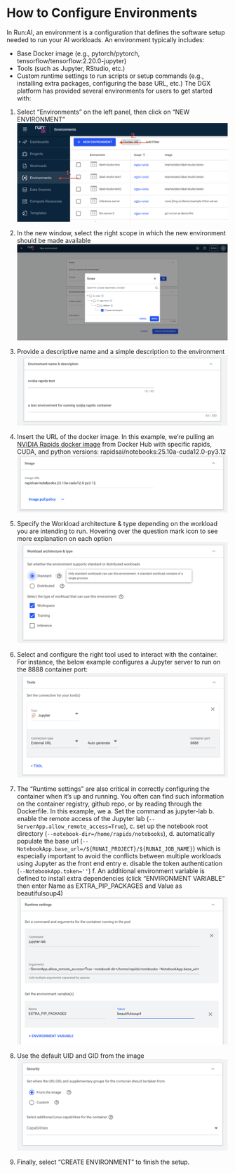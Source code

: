 # How to Configure Environments
In Run:AI, an environment is a configuration that defines the software setup needed to run your AI workloads. An environment typically includes:

- Base Docker image (e.g., pytorch/pytorch, tensorflow/tensorflow:2.20.0-jupyter)
- Tools (such as Jupyter, RStudio, etc.)
- Custom runtime settings to run scripts or setup commands (e.g., installing extra packages, configuring the base URL, etc.)
The DGX platform has provided several environments for users to get started with:

1. Select “Environments” on the left panel, then click on “NEW ENVIRONMENT”
![](../fig/environment_new_env.png)

2. In the new window, select the right scope in which the new environment should be made available
![](../fig/environment_scope.png)

3. Provide a descriptive name and a simple description to the environment
![](../fig/environment_name.png)

4. Insert the URL of the docker image. In this example, we’re pulling an [NVIDIA Rapids docker image](https://hub.docker.com/r/rapidsai/notebooks) from Docker Hub with specific rapids, CUDA, and python versions: rapidsai/notebooks:25.10a-cuda12.0-py3.12
![](../fig/environment_image.png)

5. Specify the Workload architecture & type depending on the workload you are intending to run. Hovering over the question mark icon to see more explanation on each option
![](../fig/environment_archetechture.png)

6. Select and configure the right tool used to interact with the container. For instance, the below example configures a Jupyter server to run on the
8888 container port:
![](../fig/environment_tools.png)

7. The “Runtime settings” are also critical in correctly configuring the container when it’s up and running. You often can find such information on the container registry, github repo, or by reading through the Dockerfile. In this example, we
    a. Set the command as jupyter-lab
    b. enable the remote access of the Jupyter lab (`--ServerApp.allow_remote_access=True`),
    c. set up the notebook root directory (`--notebook-dir=/home/rapids/notebooks`),
    d. automatically populate the base url (`--NotebookApp.base_url=/${RUNAI_PROJECT}/${RUNAI_JOB_NAME}`) which is especially important to avoid the conflicts between multiple workloads using Jupyter as the front end entry
    e. disable the token authentication (`--NotebookApp.token=''`)
    f. An additional environment variable is defined to install extra dependencies (click “ENVIRONMENT VARIABLE” then enter Name as EXTRA_PIP_PACKAGES and Value as beautifulsoup4)
![](../fig/environment_runtime.png)

8. Use the default UID and GID from the image
![](../fig/environment_security.png)

9. Finally, select “CREATE ENVIRONMENT” to finish the setup.